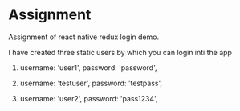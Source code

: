 # Assignment
Assignment of react native redux login demo.

I have created three static users by which you can login inti the app
  1.    username: 'user1', 
        password: 'password', 
        
  2.    username: 'testuser', 
        password: 'testpass', 
        
  3.    username: 'user2', 
        password: 'pass1234',       
  

